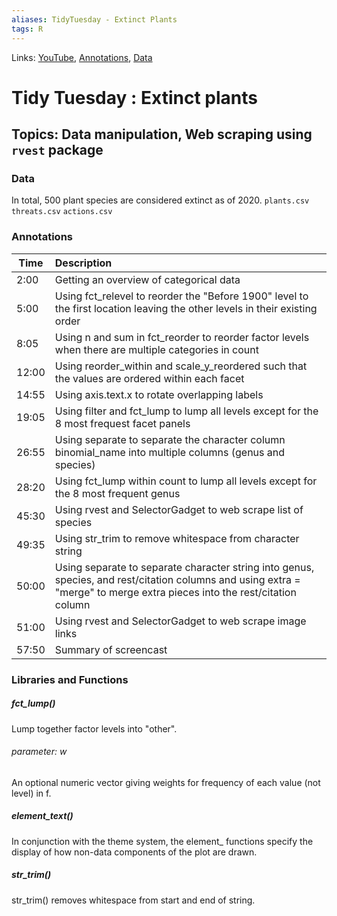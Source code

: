 ```yaml
---
aliases: TidyTuesday - Extinct Plants
tags: R 
---
```

Links: [YouTube](https://www.youtube.com/watch?v=f7Rc1bvMgZY), [Annotations](https://github.com/dgrtwo/data-screencasts/tree/master/screencast-annotations#plants-in-danger), [Data](https://github.com/rfordatascience/tidytuesday/blob/master/data/2020/2020-08-18/readme.md)

# Tidy Tuesday : Extinct plants
## Topics: Data manipulation, Web scraping using `rvest` package
### Data
In total, 500 plant species are considered extinct as of 2020.
`plants.csv`
`threats.csv`
`actions.csv`

### Annotations
| Time  | Description                                                                                                                                                              |
| ----- |:------------------------------------------------------------------------------------------------------------------------------------------------------------------------ |
| 2:00  | Getting an overview of categorical data                                                                                                                                  |
| 5:00  | Using fct_relevel to reorder the "Before 1900" level to the first location leaving the other levels in their existing order                                              |
| 8:05  | Using n and sum in fct_reorder to reorder factor levels when there are multiple categories in count                                                                      |
| 12:00 | Using reorder_within and scale_y_reordered such that the values are ordered within each facet                                                                            |
| 14:55 | Using axis.text.x to rotate overlapping labels                                                                                                                           |
| 19:05 | Using filter and fct_lump to lump all levels except for the 8 most frequest facet panels                                                                                 |
| 26:55 | Using separate to separate the character column binomial_name into multiple columns (genus and species)                                                                  |
| 28:20 | Using fct_lump within count to lump all levels except for the 8 most frequent genus                                                                                      |
| 45:30 | Using rvest and SelectorGadget to web scrape list of species                                                                                                             |
| 49:35 | Using str_trim to remove whitespace from character string                                                                                                                |
| 50:00 | Using separate to separate character string into genus, species, and rest/citation columns and using extra = "merge" to merge extra pieces into the rest/citation column |
| 51:00 | Using rvest and SelectorGadget to web scrape image links                                                                                                                 |
| 57:50 | Summary of screencast                                                                                                                                                    |

### Libraries and Functions
##### fct_lump()
Lump together factor levels into "other".

###### parameter: w	
An optional numeric vector giving weights for frequency of each value (not level) in f.

##### element_text()
In conjunction with the theme system, the element_ functions specify the display of how non-data components of the plot are drawn.

##### str_trim()
str_trim() removes whitespace from start and end of string.

